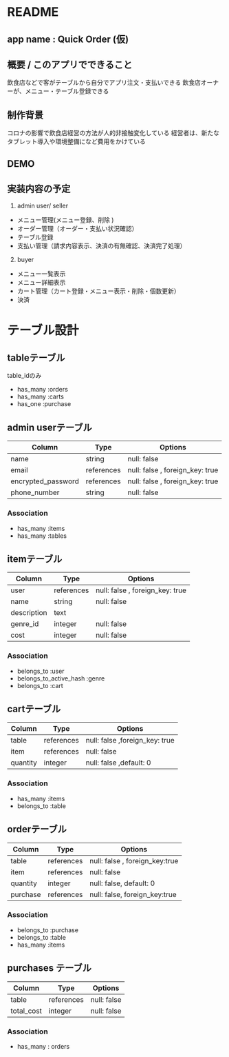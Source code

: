 # README
## app name : Quick Order (仮)

## 概要 / このアプリでできること
飲食店などで客がテーブルから自分でアプリ注文・支払いできる
飲食店オーナーが、メニュー・テーブル登録できる

## 制作背景 
コロナの影響で飲食店経営の方法が人的非接触変化している
経営者は、新たなタブレット導入や環境整備になど費用をかけている

## DEMO 

## 実装内容の予定
1. admin user/ seller
- メニュー管理(メニュー登録、削除 )
- オーダー管理（オーダー・支払い状況確認）
- テーブル登録
- 支払い管理（請求内容表示、決済の有無確認、決済完了処理）

2. buyer
- メニュー一覧表示
- メニュー詳細表示
- カート管理（カート登録・メニュー表示・削除・個数更新）
- 決済

# テーブル設計

## tableテーブル
table_idのみ

- has_many :orders
- has_many :carts
- has_one :purchase


## admin userテーブル

| Column             | Type       | Options                         |
| ------------------ | ------     | -------------------------       |
| name               | string     | null: false                     |
| email              | references | null: false , foreign_key: true |
| encrypted_password | references | null: false , foreign_key: true |
| phone_number       | string     | null: false                     |

### Association
- has_many :items
- has_many :tables


## itemテーブル

| Column          | Type       | Options                         |
| --------------- | ---------- | ------------------------------- |
| user            | references | null: false , foreign_key: true |
| name            | string     | null: false                     |
| description     | text       |                                 |
| genre_id        | integer    | null: false                     |
| cost            | integer    | null: false                     |

### Association

- belongs_to :user
- belongs_to_active_hash :genre
- belongs_to :cart


## cartテーブル

| Column          | Type       | Options                         |
| --------------- | ---------- | ------------------------------- |        
| table           | references | null: false ,foreign_key: true  | 
| item            | references | null: false                     | 
| quantity        | integer	   | null: false ,default: 0         |   
	

### Association 
- has_many :items
- belongs_to :table


## orderテーブル

| Column          | Type       | Options                         |
| --------------- | ---------- | ------------------------------- |
| table           | references | null: false , foreign_key:true  |
| item            | references | null: false                     | 
| quantity        | integer	   | null: false, default: 0         |   
| purchase        | references | null: false, foreign_key:true   |
                        
### Association
- belongs_to :purchase 
- belongs_to :table 
- has_many :items 


## purchases テーブル

| Column         | Type       | Options                        |
| ------         | ---------- | ------------------------------ |
|  table         | references | null: false                    |
|  total_cost    | integer    | null: false                    |
   
### Association

- has_many : orders

